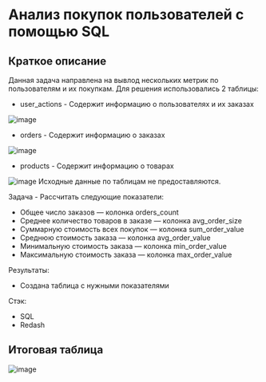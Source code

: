 # Анализ покупок пользователей с помощью SQL

## Краткое описание
Данная задача направлена на вывлод нескольких метрик по пользователям и их покупкам. Для решения использовались 2 таблицы: 
- user_actions - Содержит информацию о пользователях и их заказах
 
![image](https://github.com/AlenaLes/Purchase-analysis-SQL/assets/100629361/41841f0e-311c-4db0-9866-f806ddca1c25)

- orders - Содержит информацию о заказах

![image](https://github.com/AlenaLes/Purchase-analysis-SQL/assets/100629361/0c0339c6-22d4-4738-9df1-ffc176d90725)

- products - Содержит информацию о товарах
 
![image](https://github.com/AlenaLes/Purchase-analysis-SQL/assets/100629361/54515011-4f73-4c1f-b8cd-54cc1f970dff)
Исходные данные по таблицам не предоставляются.

Задача - Рассчитать следующие показатели:

- Общее число заказов — колонка orders_count
- Среднее количество товаров в заказе — колонка avg_order_size
- Суммарную стоимость всех покупок — колонка sum_order_value
- Среднюю стоимость заказа — колонка avg_order_value
- Минимальную стоимость заказа — колонка min_order_value
- Максимальную стоимость заказа — колонка max_order_value

Результаты:
- Создана таблица с нужными показателями

Стэк:

- SQL
- Redash

## Итоговая таблица

![image](https://github.com/AlenaLes/Purchase-analysis-SQL/assets/100629361/5dcb5b6d-0f53-4aef-8a64-e223cdf5cb16)
